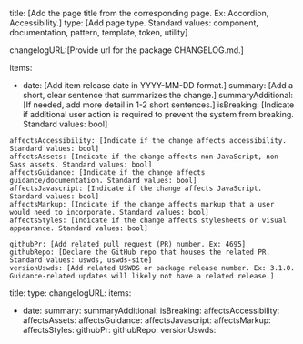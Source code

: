 <!--
  This is a guide for adding data to the "Latest Updates" section.
  There are some important things to remember:
  - Tab spacing matters in .yml files.
    Incorrect spacing can cause errors, so make sure your items line up.
  - All comments here are instructional only and should be deleted if copied into the changelog .yml file.
  - The name of the changelog .yml file must match the `title` declared in the corresponding page's front matter.
-->
title: [Add the page title from the corresponding page. Ex: Accordion, Accessibility.]
type: [Add page type. Standard values: component, documentation, pattern, template, token, utility]
<!-- At this time, we do not have any packages with their own changelog files, so this item can be ignored. -->
changelogURL:[Provide url for the package CHANGELOG.md.]
<!-- Add a list of changelog items in reverse chronological order -->
items:
  <!-- Start new data item -->
  - date: [Add item release date in YYYY-MM-DD format.]
    <!--
    - Add a concise summary of the change.
      This summary can often be pulled from the related release notes or pull request summary.
      If needed, they should be adjusted to fit the following format:
        - Changelog summaries should be written in the past tense, use plain language, and begin with a consistent set of verbs whenever possible:
          Examples: "Fixed", "Added", "Improved", "Optimized", "Updated", "Introduced", "Styled"
    - If a single release item accomplished multiple tasks, break the tasks up into separate data items.
      The goal is to itemize and highlight user benefits and actions required.
    - If a change item necessitates user action, make sure that the related pull request clearly states a summary of the action required.
    -->
    summary: [Add a short, clear sentence that summarizes the change.]
    summaryAdditional: [If needed, add more detail in 1-2 short sentences.]
    isBreaking: [Indicate if additional user action is required to prevent the system from breaking. Standard values: bool]
   <!-- Indicate what type of change it is -->
    affectsAccessibility: [Indicate if the change affects accessibility. Standard values: bool]
    affectsAssets: [Indicate if the change affects non-JavaScript, non-Sass assets. Standard values: bool]
    affectsGuidance: [Indicate if the change affects guidance/documentation. Standard values: bool]
    affectsJavascript: [Indicate if the change affects JavaScript. Standard values: bool]
    affectsMarkup: [Indicate if the change affects markup that a user would need to incorporate. Standard values: bool]
    affectsStyles: [Indicate if the change affects stylesheets or visual appearance. Standard values: bool]
   <!-- Indicate where users can find more information -->
    githubPr: [Add related pull request (PR) number. Ex: 4695]
    githubRepo: [Declare the GitHub repo that houses the related PR. Standard values: uswds, uswds-site]
    versionUswds: [Add related USWDS or package release number. Ex: 3.1.0. Guidance-related updates will likely not have a related release.]
  <!-- End new data item -->


<!-- Empty data template -->
title:
type:
changelogURL:
items:
  - date:
    summary:
    summaryAdditional:
    isBreaking:
    affectsAccessibility:
    affectsAssets:
    affectsGuidance:
    affectsJavascript:
    affectsMarkup:
    affectsStyles:
    githubPr:
    githubRepo:
    versionUswds: